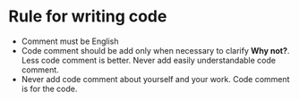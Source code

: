 # Rule for writing code

- Comment must be English
- Code comment should be add only when necessary to clarify **Why not?**.
  Less code comment is better. Never add easily understandable code comment.
- Never add code comment about yourself and your work. Code comment is for the code.
